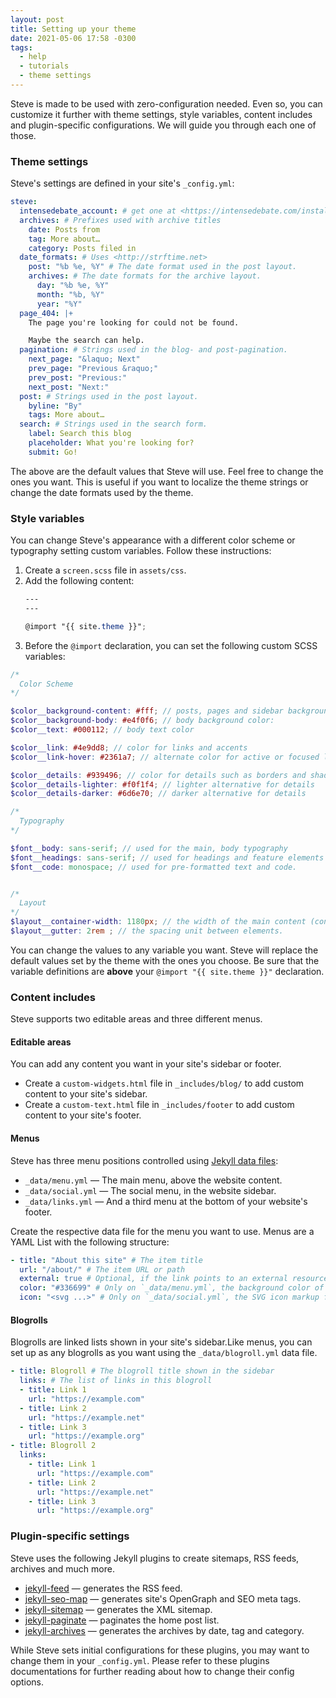 ```yaml
---
layout: post
title: Setting up your theme
date: 2021-05-06 17:58 -0300
tags:
  - help
  - tutorials
  - theme settings
---
```


Steve is made to be used with zero-configuration needed. Even so, you can customize it further with theme settings, style variables, content includes and plugin-specific configurations. We will guide you through each one of those.

### Theme settings

Steve's settings are defined in your site's `_config.yml`:

```yaml
steve:
  intensedebate_account: # get one at <https://intensedebate.com/install>
  archives: # Prefixes used with archive titles
    date: Posts from
    tag: More about…
    category: Posts filed in
  date_formats: # Uses <http://strftime.net>
    post: "%b %e, %Y" # The date format used in the post layout.
    archives: # The date formats for the archive layout.
      day: "%b %e, %Y"
      month: "%b, %Y"
      year: "%Y"
  page_404: |+
    The page you're looking for could not be found.

    Maybe the search can help.
  pagination: # Strings used in the blog- and post-pagination.
    next_page: "&laquo; Next"
    prev_page: "Previous &raquo;"
    prev_post: "Previous:"
    next_post: "Next:"
  post: # Strings used in the post layout.
    byline: "By"
    tags: More about…
  search: # Strings used in the search form.
    label: Search this blog
    placeholder: What you're looking for?
    submit: Go!
```

The above are the default values that Steve will use. Feel free to change the ones you want. This is useful if you want to localize the theme strings or change the date formats used by the theme.

### Style variables

You can change Steve's appearance with a different color scheme or typography setting custom variables. Follow these instructions:

1. Create a `screen.scss` file in `assets/css`.
2. Add the following content:
    ```scss
    ---
    ---

    @import "{{ site.theme }}";
    ```
3. Before the `@import` declaration, you can set the following custom SCSS variables:

```scss
/*
  Color Scheme
*/

$color__background-content: #fff; // posts, pages and sidebar background color.
$color__background-body: #e4f0f6; // body background color:
$color__text: #000112; // body text color

$color__link: #4e9dd8; // color for links and accents
$color__link-hover: #2361a7; // alternate color for active or focused links and accents

$color__details: #939496; // color for details such as borders and shadows
$color__details-lighter: #f0f1f4; // lighter alternative for details
$color__details-darker: #6d6e70; // darker alternative for details

/*
  Typography
*/

$font__body: sans-serif; // used for the main, body typography
$font__headings: sans-serif; // used for headings and feature elements
$font__code: monospace; // used for pre-formatted text and code.


/*
  Layout
*/
$layout__container-width: 1180px; // the width of the main content (content + sidebar)
$layout__gutter: 2rem ; // the spacing unit between elements.
```

You can change the values to any variable you want. Steve will replace the default values set by the theme with the ones you choose. Be sure that the variable definitions are **above** your `@import "{{ site.theme }}"` declaration.

### Content includes

Steve supports two editable areas and three different menus.

#### Editable areas

You can add any content you want in your site's sidebar or footer.

* Create a `custom-widgets.html` file in `_includes/blog/` to add custom content to your site's sidebar.
* Create a `custom-text.html` file in `_includes/footer` to add custom content to your site's footer.

#### Menus

Steve has three menu positions controlled using [Jekyll data files](https://jekyllrb.com/docs/datafiles/):

* `_data/menu.yml` &mdash; The main menu, above the website content.
* `_data/social.yml` &mdash; The social menu, in the website sidebar.
* `_data/links.yml` &mdash; And a third menu at the bottom of your website's footer.

Create the respective data file for the menu you want to use. Menus are a YAML List with the following structure:

```yaml
- title: "About this site" # The item title
  url: "/about/" # The item URL or path
  external: true # Optional, if the link points to an external resource.
  color: "#336699" # Only on `_data/menu.yml`, the background color of this menu item.
  icon: "<svg ...>" # Only on `_data/social.yml`, the SVG icon markup for this item -- get one in <https://simpleicons.org>
```

#### Blogrolls

Blogrolls are linked lists shown in your site's sidebar.Like menus, you can set up as any blogrolls as you want using the `_data/blogroll.yml` data file.

```yaml
- title: Blogroll # The blogroll title shown in the sidebar
  links: # The list of links in this blogroll
  - title: Link 1
    url: "https://example.com"
  - title: Link 2
    url: "https://example.net"
  - title: Link 3
    url: "https://example.org"
- title: Blogroll 2
  links:
    - title: Link 1
      url: "https://example.com"
    - title: Link 2
      url: "https://example.net"
    - title: Link 3
      url: "https://example.org"
``` 

### Plugin-specific settings

Steve uses the following Jekyll plugins to create sitemaps, RSS feeds, archives and much more.

- [jekyll-feed](https://github.com/jekyll/jekyll-feed) &mdash; generates the RSS feed.
- [jekyll-seo-map](https://github.com/jekyll/jekyll-seo-tag) &mdash; generates site's OpenGraph and SEO meta tags.
- [jekyll-sitemap](https://github.com/jekyll/jekyll-sitemap) &mdash; generates the XML sitemap.
- [jekyll-paginate](https://github.com/jekyll/jekyll-paginate) &mdash; paginates the home post list.
- [jekyll-archives](https://github.com/jekyll/jekyll-archives) &mdash; generates the archives by date, tag and category.

While Steve sets initial configurations for these plugins, you may want to change them in your `_config.yml`. Please refer to these plugins documentations for further reading about how to change their config options.
